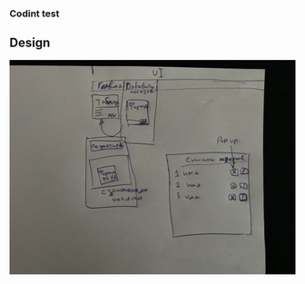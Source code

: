 ### Codint test

## Design

![Alt text](https://github.com/Starunski/code-test-merehead/blob/master/src/assets/user-list.jpg "User Page Design")
